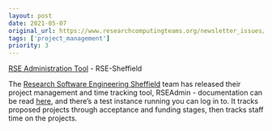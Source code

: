 ```yaml
---
layout: post
date: 2021-05-07
original_url: https://www.researchcomputingteams.org/newsletter_issues/0073
tags: ['project_management']
priority: 3
---
```


<!-- markdownlint-disable MD033 -->
<!-- markdownlint-disable MD041 -->
<!-- markdownlint-disable MD049 -->

[RSE Administration Tool](https://github.com/RSE-Sheffield/RSEAdmin) - RSE-Sheffield

The [Research Software Engineering Sheffield](https://rse.shef.ac.uk) team has released their project management and time tracking tool, RSEAdmin - documentation can be read [here](https://rseadmin.readthedocs.io/en/latest/), and there’s a test instance running you can log in to.  It tracks proposed projects through acceptance and funding stages, then tracks staff time on the projects.

